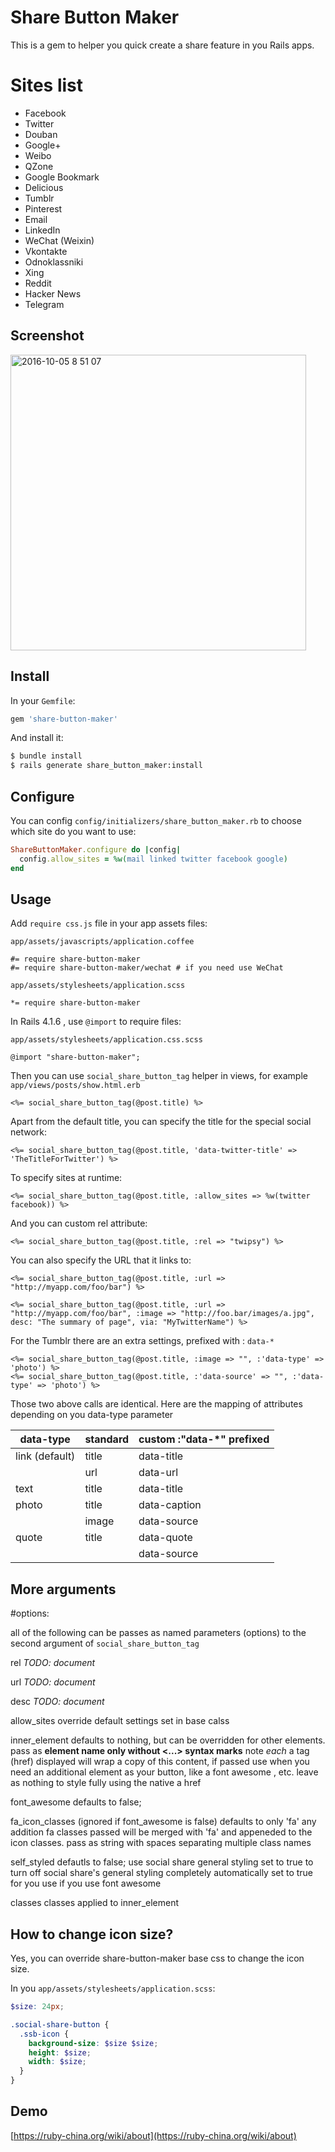 # Share Button Maker

This is a gem to helper you quick create a share feature in you Rails apps.


# Sites list

* Facebook
* Twitter
* Douban
* Google+
* Weibo
* QZone
* Google Bookmark
* Delicious
* Tumblr
* Pinterest
* Email
* LinkedIn
* WeChat (Weixin)
* Vkontakte
* Odnoklassniki
* Xing
* Reddit
* Hacker News
* Telegram

## Screenshot

<img width="473" alt="2016-10-05 8 51 07" src="https://cloud.githubusercontent.com/assets/5518/19097657/ea7c0a20-8ad8-11e6-953f-83354d9a6384.png">

## Install

In your `Gemfile`:

```ruby
gem 'share-button-maker'
```


And install it:

```bash
$ bundle install
$ rails generate share_button_maker:install
```

## Configure

You can config `config/initializers/share_button_maker.rb` to choose which site do you want to use:

```ruby
ShareButtonMaker.configure do |config|
  config.allow_sites = %w(mail linked twitter facebook google)
end
```

## Usage

Add `require css.js` file in your app assets files:

`app/assets/javascripts/application.coffee`

```
#= require share-button-maker
#= require share-button-maker/wechat # if you need use WeChat
```

`app/assets/stylesheets/application.scss`

```
*= require share-button-maker
```

In Rails 4.1.6 , use `@import` to require files:

`app/assets/stylesheets/application.css.scss`

```
@import "share-button-maker";
```

Then you can use `social_share_button_tag` helper in views, for example `app/views/posts/show.html.erb`

```erb
<%= social_share_button_tag(@post.title) %>
```

Apart from the default title, you can specify the title for the special social network:

```erb
<%= social_share_button_tag(@post.title, 'data-twitter-title' => 'TheTitleForTwitter') %>
```

To specify sites at runtime:

```erb
<%= social_share_button_tag(@post.title, :allow_sites => %w(twitter facebook)) %>
```

And you can custom rel attribute:

```erb
<%= social_share_button_tag(@post.title, :rel => "twipsy") %>
```

You can also specify the URL that it links to:

```erb
<%= social_share_button_tag(@post.title, :url => "http://myapp.com/foo/bar") %>
```

```erb
<%= social_share_button_tag(@post.title, :url => "http://myapp.com/foo/bar", :image => "http://foo.bar/images/a.jpg", desc: "The summary of page", via: "MyTwitterName") %>
```

For the Tumblr there are an extra settings, prefixed with : `data-*`

```erb
<%= social_share_button_tag(@post.title, :image => "", :'data-type' => 'photo') %>
<%= social_share_button_tag(@post.title, :'data-source' => "", :'data-type' => 'photo') %>
```

Those two above calls are identical.
Here are the mapping of attributes depending on you data-type parameter

| data-type         | standard  | custom :"data-*" prefixed  |
| ----------------- | --------- | -------------------------- |
| link (default)    | title     | data-title                 |
|                   | url       | data-url                   |
| text              | title     | data-title                 |
| photo             | title     | data-caption               |
|                   | image     | data-source                |
| quote             | title     | data-quote                 |
|                   |           | data-source                |

## More arguments
#options:

all of the following can be passes as named parameters (options) to the second argument of `social_share_button_tag`

rel
  *TODO: document*

url
  *TODO: document*

desc
  *TODO: document*


allow_sites
  override default settings set in base calss

inner_element 
  defaults to nothing, but can be overridden for other elements. 
  pass as **element name only without <...> syntax marks**
  note *each* a tag (href) displayed will wrap a copy of this content, if passed
  use when you need an additional element as your button, like a font awesome
  <i class='fa-icon'></i>, etc. 
  leave as nothing to style fully using the native a href
  
font_awesome
  defaults to false; 
  
fa_icon_classes (ignored if font_awesome is false)
  defaults to only 'fa' any addition fa classes passed will be merged with 'fa' and appeneded
  to the icon classes. pass as string with spaces separating multiple class names
 
self_styled
  defautls to false; use social share general styling
  set to true to turn off social share's general styling completely 
  automatically set to true for you use if you use font awesome

classes 
  classes applied to inner_element 


## How to change icon size?

Yes, you can override share-button-maker base css to change the icon size.

In you `app/assets/stylesheets/application.scss`:

```scss
$size: 24px;

.social-share-button {
  .ssb-icon {
    background-size: $size $size;
    height: $size;
    width: $size;
  }
}
```

## Demo

[https://ruby-china.org/wiki/about](https://ruby-china.org/wiki/about)
